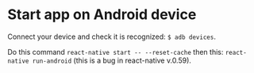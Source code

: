 # Start app on Android device

Connect your device and check it is recognized: `$ adb devices`.

Do this command `react-native start -- --reset-cache` 
then this: `react-native run-android` (this is a bug in react-native v.0.59).

